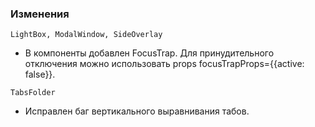 ### Изменения

`LightBox, ModalWindow, SideOverlay`

- В компоненты добавлен FocusTrap. Для принудительного отключения можно использовать props focusTrapProps={{active: false}}.

`TabsFolder`

- Исправлен баг вертикального выравнивания табов.
